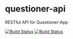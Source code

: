 # questioner-api
RESTful API for Questioner-App

[![Build Status](https://travis-ci.org/ssanusi/questioner-api.svg?branch=master)](https://travis-ci.org/ssanusi/questioner-api)
[![Build Status](https://travis-ci.org/ssanusi/questioner-api.svg?branch=master)](https://travis-ci.org/ssanusi/questioner-api)

